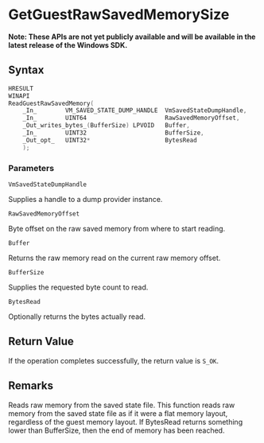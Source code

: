 # GetGuestRawSavedMemorySize
**Note: These APIs are not yet publicly available and will be available in the latest release of the Windows SDK.**

## Syntax
```C
HRESULT 
WINAPI 
ReadGuestRawSavedMemory( 
    _In_        VM_SAVED_STATE_DUMP_HANDLE  VmSavedStateDumpHandle, 
    _In_        UINT64                      RawSavedMemoryOffset, 
    _Out_writes_bytes_(BufferSize) LPVOID   Buffer, 
    _In_        UINT32                      BufferSize, 
    _Out_opt_   UINT32*                     BytesRead 
    ); 
```
### Parameters

`VmSavedStateDumpHandle`

Supplies a handle to a dump provider instance.

`RawSavedMemoryOffset`

Byte offset on the raw saved memory from where to start reading.

`Buffer`

Returns the raw memory read on the current raw memory offset. 

`BufferSize`

Supplies the requested byte count to read. 

`BytesRead`

Optionally returns the bytes actually read. 

## Return Value

If the operation completes successfully, the return value is `S_OK`.

## Remarks

Reads raw memory from the saved state file. This function reads raw memory from the saved state file as if it were a flat memory layout, regardless of the guest memory layout. If BytesRead returns something lower than BufferSize, then the end of memory has been reached. 